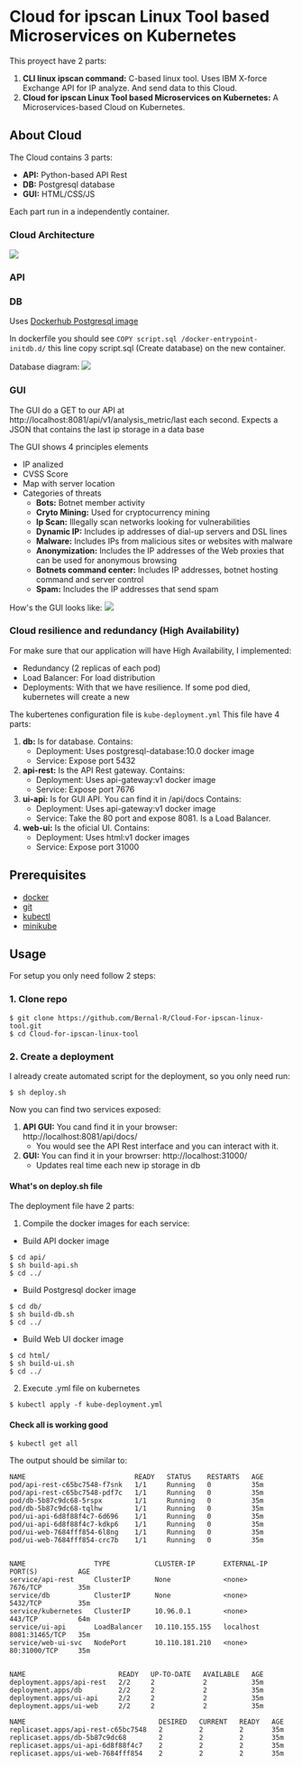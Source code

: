 # Cloud for ipscan Linux Tool based Microservices on Kubernetes

This proyect have 2 parts:
1) **CLI linux ipscan command:** C-based linux tool. Uses IBM X-force Exchange API for IP analyze. And send data to this Cloud.
2) **Cloud for ipscan Linux Tool based Microservices on Kubernetes:** A Microservices-based Cloud on Kubernetes.  


## About Cloud
The Cloud contains 3 parts:
* **API:** Python-based API Rest
* **DB:** Postgresql database
* **GUI:** HTML/CSS/JS
 

Each part run in a independently container.

### Cloud Architecture 
<kbd><img src="imgs/architecture_simple.png" /></kbd>

### API

### DB
Uses [Dockerhub Postgresql image](https://hub.docker.com/_/postgres)

In dockerfile you should see `COPY script.sql /docker-entrypoint-initdb.d/` this line copy script.sql (Create database) on the new container.

Database diagram:
<kbd><img src="imgs/db_diagram.png" /></kbd>


### GUI
The GUI do a GET to our API at http://localhost:8081/api/v1/analysis_metric/last each second. Expects a JSON that contains the last ip storage in a data base

The GUI shows 4 principles elements
* IP analized
* CVSS Score
* Map with server location
* Categories of threats
    * **Bots:** Botnet member activity
    * **Cryto Mining:** Used for cryptocurrency mining
    * **Ip Scan:** Illegally scan networks looking for vulnerabilities
    * **Dynamic IP:** Includes ip addresses of dial-up servers and DSL lines
    * **Malware:** Includes IPs from malicious sites or websites with malware
    * **Anonymization:** Includes the IP addresses of the Web proxies that can be used for anonymous browsing
    * **Botnets command center:** Includes IP addresses, botnet hosting command and server control
    * **Spam:** Includes the IP addresses that send spam

How's the GUI looks like:
<kbd><img src="imgs/gui.png" /></kbd>

### Cloud resilience and redundancy (High Availability)
For make sure that our application will have High Availability, I implemented:
* Redundancy (2 replicas of each pod)
* Load Balancer: For load distribution
* Deployments: With that we have resilience. If some pod died, kubernetes will create a new

The kubertenes configuration file is `kube-deployment.yml` 
This file have 4 parts: 
1) **db:** Is for database. Contains: 
    * Deployment: Uses postgresql-database:10.0 docker image
    * Service: Expose port 5432
2) **api-rest:** Is the API Rest gateway. Contains: 
    * Deployment: Uses api-gateway:v1 docker image
    * Service: Expose port 7676
3) **ui-api:** Is for GUI API. You can find it in /api/docs Contains: 
    * Deployment: Uses api-gateway:v1 docker image
    * Service: Take the 80 port and expose 8081. Is a Load Balancer.
4) **web-ui:** Is the oficial UI. Contains: 
    * Deployment: Uses html:v1 docker images
    * Service: Expose port 31000


## Prerequisites
* [docker](https://docs.docker.com/install/)
* [git](https://git-scm.com/book/en/v2/Getting-Started-Installing-Git)
* [kubectl](https://kubernetes.io/docs/tasks/tools/install-kubectl/)
* [minikube](https://kubernetes.io/es/docs/tasks/tools/install-minikube/)


## Usage
For setup you only need follow 2 steps:

### 1. Clone repo
```
$ git clone https://github.com/Bernal-R/Cloud-For-ipscan-linux-tool.git
$ cd Cloud-for-ipscan-linux-tool
```

### 2. Create a deployment
I already create automated script for the deployment, so you only need run:
```
$ sh deploy.sh
```

Now you can find two services exposed:
1) **API GUI:** You cand find it in your browser: http://localhost:8081/api/docs/
    * You would see the API Rest interface and you can interact with it.
2) **GUI:** You can find it in your browrser: http://localhost:31000/
    * Updates real time each new ip storage in db


#### What's on deploy.sh file
The deployment file have 2 parts: 

1) Compile the docker images for each service:

* Build API docker image
```
$ cd api/
$ sh build-api.sh
$ cd ../
```
* Build Postgresql docker image
```
$ cd db/
$ sh build-db.sh
$ cd ../
```
* Build Web UI docker image
```
$ cd html/
$ sh build-ui.sh
$ cd ../
```

2) Execute .yml file on kubernetes 
```
$ kubectl apply -f kube-deployment.yml
```

#### Check all is working good
```
$ kubectl get all
```
The output should be similar to:
```
NAME                           READY   STATUS    RESTARTS   AGE
pod/api-rest-c65bc7548-f7snk   1/1     Running   0          35m
pod/api-rest-c65bc7548-pdf7c   1/1     Running   0          35m
pod/db-5b87c9dc68-5rspx        1/1     Running   0          35m
pod/db-5b87c9dc68-tqlhw        1/1     Running   0          35m
pod/ui-api-6d8f88f4c7-6d696    1/1     Running   0          35m
pod/ui-api-6d8f88f4c7-kdkp6    1/1     Running   0          35m
pod/ui-web-7684fff854-6l8ng    1/1     Running   0          35m
pod/ui-web-7684fff854-crc7b    1/1     Running   0          35m


NAME                 TYPE           CLUSTER-IP       EXTERNAL-IP   PORT(S)          AGE
service/api-rest     ClusterIP      None             <none>        7676/TCP         35m
service/db           ClusterIP      None             <none>        5432/TCP         35m
service/kubernetes   ClusterIP      10.96.0.1        <none>        443/TCP          64m
service/ui-api       LoadBalancer   10.110.155.155   localhost     8081:31465/TCP   35m
service/web-ui-svc   NodePort       10.110.181.210   <none>        80:31000/TCP     35m


NAME                       READY   UP-TO-DATE   AVAILABLE   AGE
deployment.apps/api-rest   2/2     2            2           35m
deployment.apps/db         2/2     2            2           35m
deployment.apps/ui-api     2/2     2            2           35m
deployment.apps/ui-web     2/2     2            2           35m

NAME                                 DESIRED   CURRENT   READY   AGE
replicaset.apps/api-rest-c65bc7548   2         2         2       35m
replicaset.apps/db-5b87c9dc68        2         2         2       35m
replicaset.apps/ui-api-6d8f88f4c7    2         2         2       35m
replicaset.apps/ui-web-7684fff854    2         2         2       35m
```

